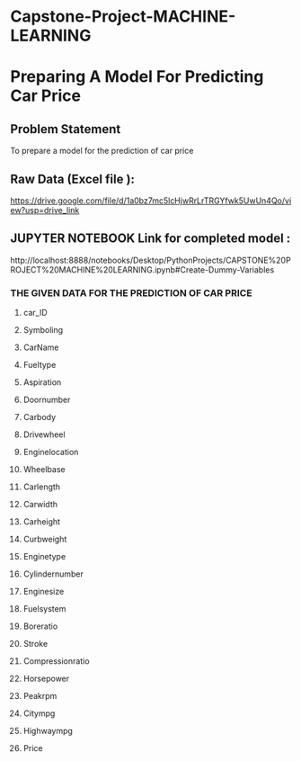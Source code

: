 # Capstone-Project-MACHINE-LEARNING
# Preparing A Model For Predicting Car Price

## Problem Statement

To prepare a model for the prediction of car price 

## Raw Data (Excel file ):
https://drive.google.com/file/d/1a0bz7mc5lcHjwRrLrTRGYfwk5UwUn4Qo/view?usp=drive_link

## JUPYTER NOTEBOOK Link for completed model : 
 http://localhost:8888/notebooks/Desktop/PythonProjects/CAPSTONE%20PROJECT%20MACHINE%20LEARNING.ipynb#Create-Dummy-Variables

### THE GIVEN DATA FOR THE PREDICTION OF CAR PRICE
  
1) car_ID

2) Symboling

3) CarName

4)  Fueltype

5)  Aspiration

6)  Doornumber

7)  Carbody

8)  Drivewheel

9)  Enginelocation

10) Wheelbase

11) Carlength

12) Carwidth

13) Carheight

14) Curbweight

15) Enginetype

16) Cylindernumber

17) Enginesize

18) Fuelsystem

19) Boreratio

20) Stroke

21) Compressionratio

22) Horsepower

23) Peakrpm

24) Citympg

25) Highwaympg

26) Price
